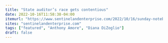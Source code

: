 ```yaml
---
title: "State auditor’s race gets contentious"
date: 2022-10-16T11:58:38-04:00
itemurl: "https://www.sentinelandenterprise.com/2022/10/16/sunday-notebook-voters-its-time-to-take-your-pick/#:~:text=post-debate%20coverage.-,State%20auditor%E2%80%99s%20race%20gets,sparred%20back%20and%20forth.,-The%20Amore%2FDiZoglio"
sites: "sentinelandenterprise.com"
tags: ["featured", "Anthony Amore", "Diana DiZoglio"]
draft: false
---
```


